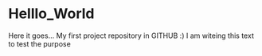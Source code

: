 # Helllo_World
Here it goes... My first project repository in GITHUB :)
I am witeing this text to test the purpose
